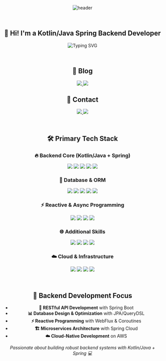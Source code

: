 <div align="center">

![header](https://capsule-render.vercel.app/api?type=wave&color=0f4c75&height=120&section=header&text=Kotlin%20/%20Java%20Spring%20Backend%20Developer&fontSize=32&fontColor=ffffff)

<br>

## 👋 Hi! I'm a Kotlin/Java Spring Backend Developer

<p align="center">
  <img src="https://readme-typing-svg.herokuapp.com?font=Fira+Code&size=18&pause=1000&color=0f4c75&center=true&vCenter=true&width=500&lines=Kotlin+%2B+Java+%2B+Spring+Backend;Building+RESTful+APIs;Always+Learning+New+Things" alt="Typing SVG" />
</p>

<br>

## 📝 **Blog**
<p align="center">
  <a href="https://velog.io/@scg0007">
    <img src="https://img.shields.io/badge/Current%20Blog-20C997?style=flat-square&logo=Vimeo&logoColor=white"/>
  </a>
  <a href="https://blog.naver.com/spqjeks">
    <img src="https://img.shields.io/badge/Archive%20Blog-03C75A?style=flat-square&logo=Naver&logoColor=white"/>
  </a>
</p>

## 📧 **Contact**
<p align="center">
  <a href="mailto:spqjeks@gmail.com">
    <img src="https://img.shields.io/badge/Gmail-EA4335?style=flat-square&logo=Gmail&logoColor=white"/>
  </a>
  <a href="mailto:spqjeks@naver.com">
    <img src="https://img.shields.io/badge/Naver-03C75A?style=flat-square&logo=Naver&logoColor=white"/>
  </a>
</p>

<br>


## 🛠️ **Primary Tech Stack**

### **🔥 Backend Core (Kotlin/Java + Spring)**
<p align="center">
  <img src="https://img.shields.io/badge/Kotlin-7F52FF?style=for-the-badge&logo=kotlin&logoColor=white"/>
  <img src="https://img.shields.io/badge/Java-ED8B00?style=for-the-badge&logo=openjdk&logoColor=white"/>
  <img src="https://img.shields.io/badge/Spring%20Boot-6DB33F?style=for-the-badge&logo=springboot&logoColor=white"/>
  <img src="https://img.shields.io/badge/Spring%20WebFlux-6DB33F?style=for-the-badge&logo=spring&logoColor=white"/>
  <img src="https://img.shields.io/badge/Spring%20Security-6DB33F?style=for-the-badge&logo=springsecurity&logoColor=white"/>
</p>

### **💾 Database & ORM**
<p align="center">
  <img src="https://img.shields.io/badge/Spring%20Data%20JPA-6DB33F?style=flat-square&logo=spring&logoColor=white"/>
  <img src="https://img.shields.io/badge/QueryDSL-4479A1?style=flat-square&logo=querydsl&logoColor=white"/>
  <img src="https://img.shields.io/badge/MySQL-4479A1?style=flat-square&logo=mysql&logoColor=white"/>
  <img src="https://img.shields.io/badge/PostgreSQL-336791?style=flat-square&logo=postgresql&logoColor=white"/>
  <img src="https://img.shields.io/badge/Amazon%20Redshift-8C4FFF?style=flat-square&logo=amazon-redshift&logoColor=white"/>
</p>

### **⚡ Reactive & Async Programming**
<p align="center">
  <img src="https://img.shields.io/badge/Kotlin%20Coroutines-7F52FF?style=flat-square&logo=kotlin&logoColor=white"/>
  <img src="https://img.shields.io/badge/Pekko-FF6B6B?style=flat-square&logo=apache&logoColor=white"/>
  <img src="https://img.shields.io/badge/Vert.x-782A90?style=flat-square&logo=eclipse-vert.x&logoColor=white"/>
  <img src="https://img.shields.io/badge/Project%20Reactor-6DB33F?style=flat-square&logo=spring&logoColor=white"/>
</p>

### **🌐 Additional Skills**
<p align="center">
  <img src="https://img.shields.io/badge/TypeScript-3178C6?style=flat-square&logo=typescript&logoColor=white"/>
  <img src="https://img.shields.io/badge/NestJS-E0234E?style=flat-square&logo=nestjs&logoColor=white"/>
  <img src="https://img.shields.io/badge/GraphQL-E10098?style=flat-square&logo=graphql&logoColor=white"/>
  <img src="https://img.shields.io/badge/REST%20API-FF6B35?style=flat-square&logo=postman&logoColor=white"/>
</p>

### **☁️ Cloud & Infrastructure**
<p align="center">
  <img src="https://img.shields.io/badge/AWS-FF9900?style=flat-square&logo=amazon-aws&logoColor=white"/>
  <img src="https://img.shields.io/badge/Amazon%20ECS-FF9900?style=flat-square&logo=amazon-ecs&logoColor=white"/>
  <img src="https://img.shields.io/badge/Terraform-623CE4?style=flat-square&logo=terraform&logoColor=white"/>
  <img src="https://img.shields.io/badge/Docker-2496ED?style=flat-square&logo=docker&logoColor=white"/>
</p>

<br>

## 🎯 **Backend Development Focus**

- **🔧 RESTful API Development** with Spring Boot
- **📊 Database Design & Optimization** with JPA/QueryDSL  
- **⚡ Reactive Programming** with WebFlux & Coroutines
- **🏗️ Microservices Architecture** with Spring Cloud
- **☁️ Cloud-Native Development** on AWS

<p align="center">
  <i>Passionate about building robust backend systems with Kotlin/Java + Spring 💻</i>
</p>

</div>
